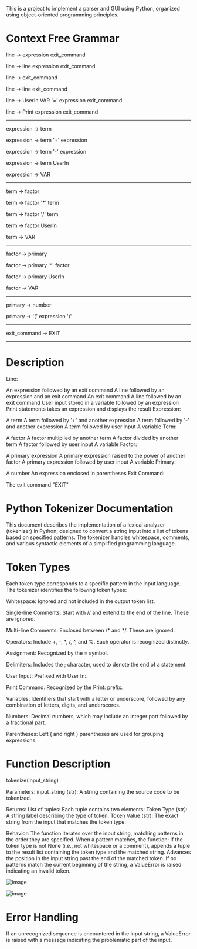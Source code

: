 This is a project to implement a parser and GUI using Python, organized using object-oriented programming principles.

# Context Free Grammar
line → expression exit_command

line → line expression exit_command

line → exit_command

line → line exit_command

line → UserIn VAR '=' expression exit_command

line → Print expression exit_command

-------------------------------------------------------------------------------------------------------------------

expression → term

expression → term '+' expression

expression → term '-' expression

expression → term UserIn

expression → VAR

-------------------------------------------------------------------------------------------------------------------

term → factor

term → factor '*' term

term → factor '/' term

term → factor UserIn

term → VAR

-------------------------------------------------------------------------------------------------------------------

factor → primary

factor → primary '^' factor

factor → primary UserIn

factor → VAR

-------------------------------------------------------------------------------------------------------------------

primary → number

primary → '(' expression ')'

-------------------------------------------------------------------------------------------------------------------

exit_command → EXIT

-------------------------------------------------------------------------------------------------------------------

# Description

Line:

An expression followed by an exit command
A line followed by an expression and an exit command
An exit command
A line followed by an exit command
User input stored in a variable followed by an expression
Print statements takes an expression and displays the result
Expression:

A term
A term followed by '+' and another expression
A term followed by '-' and another expression
A term followed by user input
A variable
Term:

A factor
A factor multiplied by another term
A factor divided by another term
A factor followed by user input
A variable
Factor:

A primary expression
A primary expression raised to the power of another factor
A primary expression followed by user input
A variable
Primary:

A number
An expression enclosed in parentheses
Exit Command:

The exit command "EXIT"


# Python Tokenizer Documentation
This document describes the implementation of a lexical analyzer (tokenizer) in Python, designed to convert a string input into a list of tokens based on specified patterns. The tokenizer handles whitespace, comments, and various syntactic elements of a simplified programming language.

# Token Types
Each token type corresponds to a specific pattern in the input language. The tokenizer identifies the following token types:

Whitespace: Ignored and not included in the output token list.

Single-line Comments: Start with // and extend to the end of the line. These are ignored.

Multi-line Comments: Enclosed between /* and */. These are ignored.

Operators: Include +, -, *, /, ^, and %. Each operator is recognized distinctly.

Assignment: Recognized by the = symbol.

Delimiters: Includes the ; character, used to denote the end of a statement.

User Input: Prefixed with User In:.

Print Command: Recognized by the Print: prefix.

Variables: Identifiers that start with a letter or underscore, followed by any combination of letters, digits, and underscores.

Numbers: Decimal numbers, which may include an integer part followed by a fractional part.

Parentheses: Left ( and right ) parentheses are used for grouping expressions.

# Function Description
tokenize(input_string)

Parameters:
input_string (str): A string containing the source code to be tokenized.

Returns:
List of tuples: Each tuple contains two elements:
Token Type (str): A string label describing the type of token.
Token Value (str): The exact string from the input that matches the token type.

Behavior:
The function iterates over the input string, matching patterns in the order they are specified. When a pattern matches, the function:
If the token type is not None (i.e., not whitespace or a comment), appends a tuple to the result list containing the token type and the matched string.
Advances the position in the input string past the end of the matched token.
If no patterns match the current beginning of the string, a ValueError is raised indicating an invalid token.

![image](https://github.com/HasaanNoor/Compiler-Design-Project/assets/122407889/b1161167-a04b-4185-a5f6-a6a92081af3c)

![image](https://github.com/HasaanNoor/Compiler-Design-Project/assets/122407889/9d781855-73f6-4d41-9b3e-ce0024f19b1b)

# Error Handling

If an unrecognized sequence is encountered in the input string, a ValueError is raised with a message indicating the problematic part of the input.



